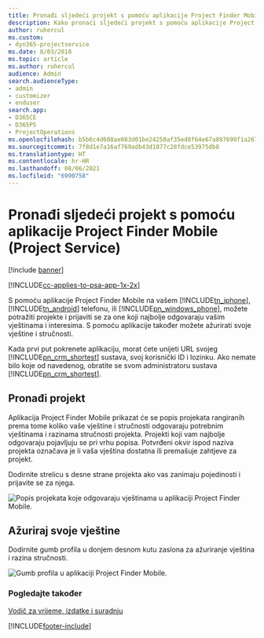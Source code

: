 ```yaml
---
title: Pronađi sljedeći projekt s pomoću aplikacije Project Finder Mobile
description: Kako pronaći sljedeći projekt s pomoću aplikacije Project Finder Mobile za Project Service
author: ruhercul
ms.custom:
- dyn365-projectservice
ms.date: 8/03/2018
ms.topic: article
ms.author: ruhercul
audience: Admin
search.audienceType:
- admin
- customizer
- enduser
search.app:
- D365CE
- D365PS
- ProjectOperations
ms.openlocfilehash: b5b6c4d608ae083d01be24258af35ed8f64e67a897690f1a2678f76b8befdcb1
ms.sourcegitcommit: 7f8d1e7a16af769adb43d1877c28fdce53975db8
ms.translationtype: HT
ms.contentlocale: hr-HR
ms.lasthandoff: 08/06/2021
ms.locfileid: "6990758"
---
```

# <a name="find-your-next-project-with-the-project-finder-mobile-app-project-service"></a>Pronađi sljedeći projekt s pomoću aplikacije Project Finder Mobile (Project Service)

[!include [banner](../includes/psa-now-project-operations.md)]

[!INCLUDE[cc-applies-to-psa-app-1x-2x](../includes/cc-applies-to-psa-app-1x-2x.md)]

S pomoću aplikacije Project Finder Mobile na vašem [!INCLUDE[tn_iphone](../includes/tn-iphone.md)], [!INCLUDE[tn_android](../includes/tn-android.md)] telefonu, ili [!INCLUDE[pn_windows_phone](../includes/pn-windows-phone.md)], možete potražiti projekte i prijaviti se za one koji najbolje odgovaraju vašim vještinama i interesima. S pomoću aplikacije također možete ažurirati svoje vještine i stručnosti.  
  
 Kada prvi put pokrenete aplikaciju, morat ćete unijeti URL svojeg [!INCLUDE[pn_crm_shortest](../includes/pn-crm-shortest.md)] sustava, svoj korisnički ID i lozinku. Ako nemate bilo koje od navedenog, obratite se svom administratoru sustava [!INCLUDE[pn_crm_shortest](../includes/pn-crm-shortest.md)].  
  
## <a name="find-a-project"></a>Pronađi projekt  
 Aplikacija Project Finder Mobile prikazat će se popis projekata rangiranih prema tome koliko vaše vještine i stručnosti odgovaraju potrebnim vještinama i razinama stručnosti projekta. Projekti koji vam najbolje odgovaraju pojavljuju se pri vrhu popisa. Potvrđeni okvir ispod naziva projekta označava je li vaša vještina dostatna ili premašuje zahtjeve za projekt.  
  
 Dodirnite strelicu s desne strane projekta ako vas zanimaju pojedinosti i prijavite se za njega.  
  
 ![Popis projekata koje odgovaraju vještinama u aplikaciji Project Finder Mobile.](../psa/media/project-service-project-finder-list.png "Popis projekata koje odgovaraju vještinama u aplikaciji za mobilne uređaje Project Finder")  
  
## <a name="update-your-skills"></a>Ažuriraj svoje vještine  
 Dodirnite gumb profila u donjem desnom kutu zaslona za ažuriranje vještina i razina stručnosti.  
  
 ![Gumb profila u aplikaciji Project Finder Mobile.](../psa/media/project-service-project-finder-profile.png "Gumb profila u aplikaciji Project Finder za mobilne uređaje")  
  
### <a name="see-also"></a>Pogledajte također  
 [Vodič za vrijeme, izdatke i suradnju](../psa/time-expense-collaboration-guide.md)


[!INCLUDE[footer-include](../includes/footer-banner.md)]